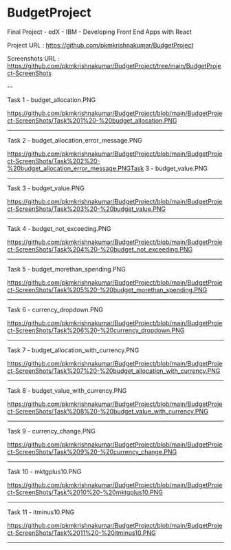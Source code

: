 # BudgetProject
Final Project - edX - IBM - Developing Front End Apps with React

Project URL : https://github.com/pkmkrishnakumar/BudgetProject

Screenshots URL : https://github.com/pkmkrishnakumar/BudgetProject/tree/main/BudgetProject-ScreenShots

--

Task 1 - budget_allocation.PNG

https://github.com/pkmkrishnakumar/BudgetProject/blob/main/BudgetProject-ScreenShots/Task%201%20-%20budget_allocation.PNG


---

Task 2 - budget_allocation_error_message.PNG

https://github.com/pkmkrishnakumar/BudgetProject/blob/main/BudgetProject-ScreenShots/Task%202%20-%20budget_allocation_error_message.PNGTask 3 - budget_value.PNG

---

Task 3 - budget_value.PNG

https://github.com/pkmkrishnakumar/BudgetProject/blob/main/BudgetProject-ScreenShots/Task%203%20-%20budget_value.PNG

---

Task 4 - budget_not_exceeding.PNG

https://github.com/pkmkrishnakumar/BudgetProject/blob/main/BudgetProject-ScreenShots/Task%204%20-%20budget_not_exceeding.PNG

---

	
Task 5 - budget_morethan_spending.PNG

https://github.com/pkmkrishnakumar/BudgetProject/blob/main/BudgetProject-ScreenShots/Task%205%20-%20budget_morethan_spending.PNG

---

Task 6 - currency_dropdown.PNG

https://github.com/pkmkrishnakumar/BudgetProject/blob/main/BudgetProject-ScreenShots/Task%206%20-%20currency_dropdown.PNG

---
	
Task 7 - budget_allocation_with_currency.PNG

https://github.com/pkmkrishnakumar/BudgetProject/blob/main/BudgetProject-ScreenShots/Task%207%20-%20budget_allocation_with_currency.PNG

---
Task 8 - budget_value_with_currency.PNG

https://github.com/pkmkrishnakumar/BudgetProject/blob/main/BudgetProject-ScreenShots/Task%208%20-%20budget_value_with_currency.PNG

---

Task 9 - currency_change.PNG

https://github.com/pkmkrishnakumar/BudgetProject/blob/main/BudgetProject-ScreenShots/Task%209%20-%20currency_change.PNG


---

Task 10 - mktgplus10.PNG

https://github.com/pkmkrishnakumar/BudgetProject/blob/main/BudgetProject-ScreenShots/Task%2010%20-%20mktgplus10.PNG

---

Task 11 - itminus10.PNG

https://github.com/pkmkrishnakumar/BudgetProject/blob/main/BudgetProject-ScreenShots/Task%2011%20-%20itminus10.PNG

***********************
